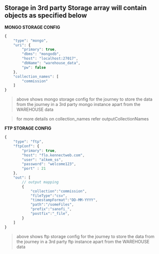 ## Storage in 3rd party **Storage array will contain objects as specified below**


**MONGO STORAGE CONFIG**
```javascript
{
    "type": "mongo",
    "uri": {
        "primary": true,
        "dbms": "mongodb",
        "host": "localhost:27017",
        "dbName": "warehouse_data",
        "pw": false
    },
    "collection_names": [
        "commission"
    ]
}
```

> above shows mongo storage config for the journey to store the data from the journey in a 3rd party mongo instance apart from the WAREHOUSE data

> for more details on collection_names refer outputCollectionNames

**FTP STORAGE CONFIG**
```javascript
{
    "type": "ftp",
    "ftpConf": {
        "primary": true,
        "host": "flo.kennectweb.com",
        "user": "alkem_ss",
        "password": "welcome123", 
        "port" : 21         
    },
    "out": [ 
        // output mapping
        {
            "collection":"commission",
            "fileType":"csv",
            "timestampFormat":"DD-MM-YYYY",
            "path":"/someFiles",
            "prefix":"sanofi_",
            "postfix":"_file",
        }
    ]
}
```

> above shows ftp storage config for the journey to store the data from the journey in a 3rd party ftp instance apart from the WAREHOUSE data

